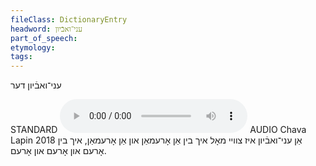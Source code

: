 ```yaml
---
fileClass: DictionaryEntry
headword: עני־ואבֿיון
part_of_speech: 
etymology: 
tags: 
---
```

עני־ואבֿיון
דער

STANDARD
<audio controls src="https://ia801509.us.archive.org/2/items/ChavaLapin/an%20oni%20ve-evyen%20iz%20tsvey%20mol%20ikh%20bin%20%20an%20oreman%20un%20an%20oreman,%20ikh%20bin%20orem%20un%20orem%20un%20orem%20-%20Chava%20Lapin%2028%20June%202018.mp3"></audio>
AUDIO Chava Lapin 2018
אַן עני־ואבֿיון איז צוויי מאָל איך בין אַן אָרעמאַן און אַן אָרעמאַן, איך בין אָרעם און אָרעם און אָרעם.